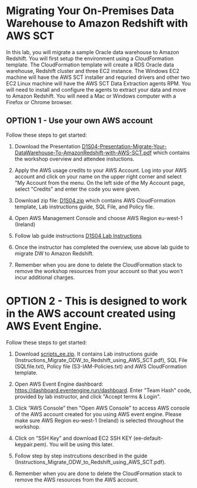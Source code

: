 # Migrating Your On-Premises Data Warehouse to Amazon Redshift with AWS SCT

In this lab, you will migrate a sample Oracle data warehouse to Amazon Redshift. You will first setup the environment using a CloudFormation template. The CloudFormation template will create a RDS Oracle data warehouse, Redshift cluster and three EC2 instance. The Windows EC2 machine will have the AWS SCT installer and requried drivers and other two EC2 Linux machine will have the AWS SCT Data Extraction agents RPM. You will need to install and configure the agents to extract your data and move to Amazon Redshift. You will need a Mac or Windows computer with a Firefox or Chrome browser.


## OPTION 1 - Use your own AWS account 

Follow these steps to get started:

1. Download the Presentation [D1S04-Presentation-Migrate-Your-DataWarehouse-To-AmazonRedshift-with-AWS-SCT.pdf](https://github.com/wrbaldwin/da-week/blob/master/Labs/DW-Migration-to-Redshift-using-SCT/D1S04-Presentation-Migrate-Your-DataWarehouse-To-AmazonRedshift-with-AWS-SCT.pdf) which contains the workshop overview and attendee instuctions.

2. Apply the AWS usage credits to your AWS Account. Log into your AWS account and click on your name on the upper right corner and select "My Account from the menu. On the left side of the My Account page, select "Credits" and enter the code you were given.

3. Download zip file: [D1S04.zip](https://tiny.amazon.com/1f34lh7i0/D1S04)  which contains
         AWS CloudFormation template,
         Lab instructions guide,
         SQL File, and
         Policy file.

4. Open AWS Management Console and choose AWS Region eu-west-1 (Ireland)

5. Follow lab guide instructions [D1S04 Lab Instructions](https://tiny.amazon.com/1au15p9uc/D1S04LabGuide)

6. Once the instructor has completed the overview, use above lab guide to migrate DW to Amazon Redshift.

7. Remember when you are done to delete the CloudFormation stack to remove the workshop resources from your account so that you won't incur additional charges.




# OPTION 2 - This is designed to work in the AWS account created using AWS Event Engine.

Follow these steps to get started:

1. Download [scripts_ee.zip](https://github.com/wrbaldwin/da-week/blob/master/Labs/DW-Migration-to-Redshift-using-SCT/scripts_ee.zip). It contains Lab instructions guide (Instructions_Migrate_ODW_to_Redshift_using_AWS_SCT.pdf), SQL File (SQLfile.txt), Policy file (S3-IAM-Policies.txt) and AWS CloudFormation template.

2. Open AWS Event Engine dashboard: https://dashboard.eventengine.run/dashboard.
   Enter "Team Hash" code, provided by lab instructor, and click "Accept terms & Login".

3. Click “AWS Console” then "Open AWS Console" to access AWS console of the AWS account created for you using AWS event engine. Please make sure AWS Region eu-west-1 (Ireland) is selected throughout the workshop.

4. Click on “SSH Key” and download EC2 SSH KEY (ee-default-keypair.pem). You will be using this later. 

5. Follow step by step instrcutions described in the guide (Instructions_Migrate_ODW_to_Redshift_using_AWS_SCT.pdf).

6. Remember when you are done to delete the CloudFormation stack to remove the AWS resources from the AWS account.
